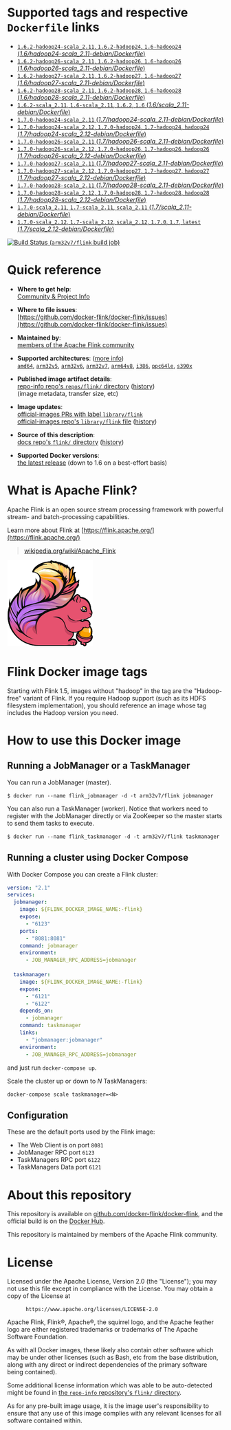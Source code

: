 <!--

********************************************************************************

WARNING:

    DO NOT EDIT "flink/README.md"

    IT IS AUTO-GENERATED

    (from the other files in "flink/" combined with a set of templates)

********************************************************************************

-->

# Supported tags and respective `Dockerfile` links

-	[`1.6.2-hadoop24-scala_2.11`, `1.6.2-hadoop24`, `1.6-hadoop24` (*1.6/hadoop24-scala_2.11-debian/Dockerfile*)](https://github.com/docker-flink/docker-flink/blob/0a7ce6c7f2f7cc19110c61679984108ff41e3bb4/1.6/hadoop24-scala_2.11-debian/Dockerfile)
-	[`1.6.2-hadoop26-scala_2.11`, `1.6.2-hadoop26`, `1.6-hadoop26` (*1.6/hadoop26-scala_2.11-debian/Dockerfile*)](https://github.com/docker-flink/docker-flink/blob/0a7ce6c7f2f7cc19110c61679984108ff41e3bb4/1.6/hadoop26-scala_2.11-debian/Dockerfile)
-	[`1.6.2-hadoop27-scala_2.11`, `1.6.2-hadoop27`, `1.6-hadoop27` (*1.6/hadoop27-scala_2.11-debian/Dockerfile*)](https://github.com/docker-flink/docker-flink/blob/0a7ce6c7f2f7cc19110c61679984108ff41e3bb4/1.6/hadoop27-scala_2.11-debian/Dockerfile)
-	[`1.6.2-hadoop28-scala_2.11`, `1.6.2-hadoop28`, `1.6-hadoop28` (*1.6/hadoop28-scala_2.11-debian/Dockerfile*)](https://github.com/docker-flink/docker-flink/blob/0a7ce6c7f2f7cc19110c61679984108ff41e3bb4/1.6/hadoop28-scala_2.11-debian/Dockerfile)
-	[`1.6.2-scala_2.11`, `1.6-scala_2.11`, `1.6.2`, `1.6` (*1.6/scala_2.11-debian/Dockerfile*)](https://github.com/docker-flink/docker-flink/blob/0a7ce6c7f2f7cc19110c61679984108ff41e3bb4/1.6/scala_2.11-debian/Dockerfile)
-	[`1.7.0-hadoop24-scala_2.11` (*1.7/hadoop24-scala_2.11-debian/Dockerfile*)](https://github.com/docker-flink/docker-flink/blob/0a7ce6c7f2f7cc19110c61679984108ff41e3bb4/1.7/hadoop24-scala_2.11-debian/Dockerfile)
-	[`1.7.0-hadoop24-scala_2.12`, `1.7.0-hadoop24`, `1.7-hadoop24`, `hadoop24` (*1.7/hadoop24-scala_2.12-debian/Dockerfile*)](https://github.com/docker-flink/docker-flink/blob/0a7ce6c7f2f7cc19110c61679984108ff41e3bb4/1.7/hadoop24-scala_2.12-debian/Dockerfile)
-	[`1.7.0-hadoop26-scala_2.11` (*1.7/hadoop26-scala_2.11-debian/Dockerfile*)](https://github.com/docker-flink/docker-flink/blob/0a7ce6c7f2f7cc19110c61679984108ff41e3bb4/1.7/hadoop26-scala_2.11-debian/Dockerfile)
-	[`1.7.0-hadoop26-scala_2.12`, `1.7.0-hadoop26`, `1.7-hadoop26`, `hadoop26` (*1.7/hadoop26-scala_2.12-debian/Dockerfile*)](https://github.com/docker-flink/docker-flink/blob/0a7ce6c7f2f7cc19110c61679984108ff41e3bb4/1.7/hadoop26-scala_2.12-debian/Dockerfile)
-	[`1.7.0-hadoop27-scala_2.11` (*1.7/hadoop27-scala_2.11-debian/Dockerfile*)](https://github.com/docker-flink/docker-flink/blob/0a7ce6c7f2f7cc19110c61679984108ff41e3bb4/1.7/hadoop27-scala_2.11-debian/Dockerfile)
-	[`1.7.0-hadoop27-scala_2.12`, `1.7.0-hadoop27`, `1.7-hadoop27`, `hadoop27` (*1.7/hadoop27-scala_2.12-debian/Dockerfile*)](https://github.com/docker-flink/docker-flink/blob/0a7ce6c7f2f7cc19110c61679984108ff41e3bb4/1.7/hadoop27-scala_2.12-debian/Dockerfile)
-	[`1.7.0-hadoop28-scala_2.11` (*1.7/hadoop28-scala_2.11-debian/Dockerfile*)](https://github.com/docker-flink/docker-flink/blob/0a7ce6c7f2f7cc19110c61679984108ff41e3bb4/1.7/hadoop28-scala_2.11-debian/Dockerfile)
-	[`1.7.0-hadoop28-scala_2.12`, `1.7.0-hadoop28`, `1.7-hadoop28`, `hadoop28` (*1.7/hadoop28-scala_2.12-debian/Dockerfile*)](https://github.com/docker-flink/docker-flink/blob/0a7ce6c7f2f7cc19110c61679984108ff41e3bb4/1.7/hadoop28-scala_2.12-debian/Dockerfile)
-	[`1.7.0-scala_2.11`, `1.7-scala_2.11`, `scala_2.11` (*1.7/scala_2.11-debian/Dockerfile*)](https://github.com/docker-flink/docker-flink/blob/0a7ce6c7f2f7cc19110c61679984108ff41e3bb4/1.7/scala_2.11-debian/Dockerfile)
-	[`1.7.0-scala_2.12`, `1.7-scala_2.12`, `scala_2.12`, `1.7.0`, `1.7`, `latest` (*1.7/scala_2.12-debian/Dockerfile*)](https://github.com/docker-flink/docker-flink/blob/0a7ce6c7f2f7cc19110c61679984108ff41e3bb4/1.7/scala_2.12-debian/Dockerfile)

[![Build Status](https://doi-janky.infosiftr.net/job/multiarch/job/arm32v7/job/flink/badge/icon) (`arm32v7/flink` build job)](https://doi-janky.infosiftr.net/job/multiarch/job/arm32v7/job/flink/)

# Quick reference

-	**Where to get help**:  
	[Community & Project Info](https://flink.apache.org/community.html)

-	**Where to file issues**:  
	[https://github.com/docker-flink/docker-flink/issues](https://github.com/docker-flink/docker-flink/issues)

-	**Maintained by**:  
	[members of the Apache Flink community](https://github.com/docker-flink/docker-flink)

-	**Supported architectures**: ([more info](https://github.com/docker-library/official-images#architectures-other-than-amd64))  
	[`amd64`](https://hub.docker.com/r/amd64/flink/), [`arm32v5`](https://hub.docker.com/r/arm32v5/flink/), [`arm32v6`](https://hub.docker.com/r/arm32v6/flink/), [`arm32v7`](https://hub.docker.com/r/arm32v7/flink/), [`arm64v8`](https://hub.docker.com/r/arm64v8/flink/), [`i386`](https://hub.docker.com/r/i386/flink/), [`ppc64le`](https://hub.docker.com/r/ppc64le/flink/), [`s390x`](https://hub.docker.com/r/s390x/flink/)

-	**Published image artifact details**:  
	[repo-info repo's `repos/flink/` directory](https://github.com/docker-library/repo-info/blob/master/repos/flink) ([history](https://github.com/docker-library/repo-info/commits/master/repos/flink))  
	(image metadata, transfer size, etc)

-	**Image updates**:  
	[official-images PRs with label `library/flink`](https://github.com/docker-library/official-images/pulls?q=label%3Alibrary%2Fflink)  
	[official-images repo's `library/flink` file](https://github.com/docker-library/official-images/blob/master/library/flink) ([history](https://github.com/docker-library/official-images/commits/master/library/flink))

-	**Source of this description**:  
	[docs repo's `flink/` directory](https://github.com/docker-library/docs/tree/master/flink) ([history](https://github.com/docker-library/docs/commits/master/flink))

-	**Supported Docker versions**:  
	[the latest release](https://github.com/docker/docker-ce/releases/latest) (down to 1.6 on a best-effort basis)

# What is Apache Flink?

Apache Flink is an open source stream processing framework with powerful stream- and batch-processing capabilities.

Learn more about Flink at [https://flink.apache.org/](https://flink.apache.org/)

> [wikipedia.org/wiki/Apache_Flink](https://en.wikipedia.org/wiki/Apache_Flink)

![logo](https://raw.githubusercontent.com/docker-library/docs/71398f44551617e3934a86b4b7a3c770ae093b59/flink/logo.png)

# Flink Docker image tags

Starting with Flink 1.5, images without "hadoop" in the tag are the "Hadoop-free" variant of Flink. If you require Hadoop support (such as its HDFS filesystem implementation), you should reference an image whose tag includes the Hadoop version you need.

# How to use this Docker image

## Running a JobManager or a TaskManager

You can run a JobManager (master).

```console
$ docker run --name flink_jobmanager -d -t arm32v7/flink jobmanager
```

You can also run a TaskManager (worker). Notice that workers need to register with the JobManager directly or via ZooKeeper so the master starts to send them tasks to execute.

```console
$ docker run --name flink_taskmanager -d -t arm32v7/flink taskmanager
```

## Running a cluster using Docker Compose

With Docker Compose you can create a Flink cluster:

```yml
version: "2.1"
services:
  jobmanager:
    image: ${FLINK_DOCKER_IMAGE_NAME:-flink}
    expose:
      - "6123"
    ports:
      - "8081:8081"
    command: jobmanager
    environment:
      - JOB_MANAGER_RPC_ADDRESS=jobmanager

  taskmanager:
    image: ${FLINK_DOCKER_IMAGE_NAME:-flink}
    expose:
      - "6121"
      - "6122"
    depends_on:
      - jobmanager
    command: taskmanager
    links:
      - "jobmanager:jobmanager"
    environment:
      - JOB_MANAGER_RPC_ADDRESS=jobmanager
```

and just run `docker-compose up`.

Scale the cluster up or down to *N* TaskManagers:

```console
docker-compose scale taskmanager=<N>
```

## Configuration

These are the default ports used by the Flink image:

-	The Web Client is on port `8081`
-	JobManager RPC port `6123`
-	TaskManagers RPC port `6122`
-	TaskManagers Data port `6121`

# About this repository

This repository is available on [github.com/docker-flink/docker-flink](https://github.com/docker-flink/docker-flink), and the official build is on the [Docker Hub](https://hub.docker.com/_/flink/).

This repository is maintained by members of the Apache Flink community.

# License

Licensed under the Apache License, Version 2.0 (the "License"); you may not use this file except in compliance with the License. You may obtain a copy of the License at

	      https://www.apache.org/licenses/LICENSE-2.0

Apache Flink, Flink®, Apache®, the squirrel logo, and the Apache feather logo are either registered trademarks or trademarks of The Apache Software Foundation.

As with all Docker images, these likely also contain other software which may be under other licenses (such as Bash, etc from the base distribution, along with any direct or indirect dependencies of the primary software being contained).

Some additional license information which was able to be auto-detected might be found in [the `repo-info` repository's `flink/` directory](https://github.com/docker-library/repo-info/tree/master/repos/flink).

As for any pre-built image usage, it is the image user's responsibility to ensure that any use of this image complies with any relevant licenses for all software contained within.
